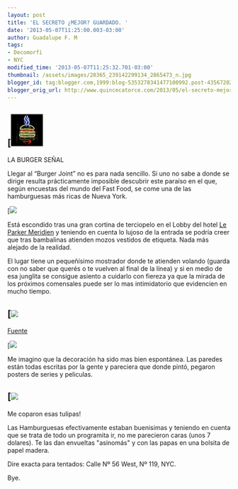 ```yaml
---
layout: post
title: 'EL SECRETO ¿MEJOR? GUARDADO. '
date: '2013-05-07T11:25:00.003-03:00'
author: Guadalupe F. M
tags:
- Decomorfi
- NYC
modified_time: '2013-05-07T11:25:32.701-03:00'
thumbnail: /assets/images/20365_239142299134_2865473_n.jpg
blogger_id: tag:blogger.com,1999:blog-5353278341477100992.post-4356720242565474615
blogger_orig_url: http://www.quincecatorce.com/2013/05/el-secreto-mejor-guardado.html
---
```


  


[![](/assets/images/20365_239142299134_2865473_n.jpg)  
---  
LA BURGER SEÑAL  
  
  


  
Llegar al “Burger Joint” no es para nada sencillo. Si uno no sabe a donde se dirige resulta prácticamente imposible descubrir este paraíso en el que, según encuestas del mundo del Fast Food, se come una de las hamburguesas más ricas de Nueva York.

  
  
  


[![](/assets/images/pasillo.jpg)

Está escondido tras una gran cortina de terciopelo en el Lobby del hotel [Le Parker Meridien](http://www.parkermeridien.com/index2.php) y teniendo en cuenta lo lujoso de la entrada se podría creer que tras bambalinas atienden mozos vestidos de etiqueta.  Nada más alejado de la realidad.  


  


El lugar tiene un pequeñísimo mostrador donde te atienden volando (guarda con no saber que querés o te vuelven al final de la línea) y si en medio de esa junglita se consigue asiento a cuidarlo con fiereza ya que la mirada de los próximos comensales puede ser lo mas intimidatorio que evidencien en mucho tiempo.

  
[![](/assets/images/The-Burger-Joint-by-Sora-Kim.jpg)  
---  
  
[Fuente](http://stuyspectator.com/2012/04/15/nickel-and-dine-rustic-room-and-food-behind-the-glam/the-burger-joint-by-sora-kim/)

  
  


[![](/assets/images/collagevintage2.jpg)  
  
Me imagino que la decoración ha sido mas bien espontánea. Las paredes están todas escritas por la gente y pareciera que donde pintó, pegaron posters de series y peliculas. 

  


[![](/assets/images/burger+colashevintage.jpg)  
---  
Me coparon esas tulipas!  
  


  
Las Hamburguesas efectivamente estaban buenisimas y teniendo en cuenta que se trata de todo un programita ir, no me parecieron caras (unos 7 dolares). Te las dan envueltas "asinomás" y con las papas en una bolsita de papel madera. 

  


Dire exacta para tentados:  Calle Nº 56 West, Nº 119, NYC.

  


Bye. 

  


  

